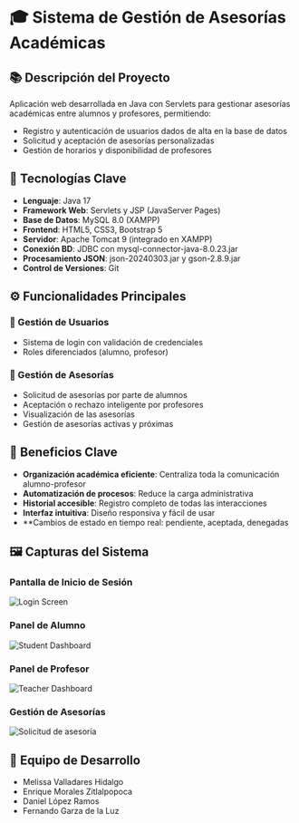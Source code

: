 # 🎓 Sistema de Gestión de Asesorías Académicas

## 📚 Descripción del Proyecto
Aplicación web desarrollada en Java con Servlets para gestionar asesorías académicas entre alumnos y profesores, permitiendo:

- Registro y autenticación de usuarios dados de alta en la base de datos
- Solicitud y aceptación de asesorías personalizadas
- Gestión de horarios y disponibilidad de profesores

## 🔧 Tecnologías Clave
- **Lenguaje**: Java 17
- **Framework Web**: Servlets y JSP (JavaServer Pages)
- **Base de Datos**: MySQL 8.0 (XAMPP)
- **Frontend**: HTML5, CSS3, Bootstrap 5
- **Servidor**: Apache Tomcat 9 (integrado en XAMPP)
- **Conexión BD**: JDBC con mysql-connector-java-8.0.23.jar
- **Procesamiento JSON**: json-20240303.jar y gson-2.8.9.jar
- **Control de Versiones**: Git


## ⚙️ Funcionalidades Principales

### 👤 Gestión de Usuarios
- Sistema de login con validación de credenciales
- Roles diferenciados (alumno, profesor)

### 📅 Gestión de Asesorías
- Solicitud de asesorías por parte de alumnos
- Aceptación o rechazo inteligente por profesores
- Visualización de las asesorías
- Gestión de asesorías activas y próximas

## 🎯 Beneficios Clave
- **Organización académica eficiente**: Centraliza toda la comunicación alumno-profesor
- **Automatización de procesos**: Reduce la carga administrativa
- **Historial accesible**: Registro completo de todas las interacciones
- **Interfaz intuitiva**: Diseño responsiva y fácil de usar
- **Cambios de estado en tiempo real: pendiente, aceptada, denegadas

## 🖼️ Capturas del Sistema

### Pantalla de Inicio de Sesión
![Login Screen](https://github.com/user-attachments/assets/a83208b8-a8b3-48b5-876e-ce9b04da2e9e)

### Panel de Alumno
![Student Dashboard](https://github.com/user-attachments/assets/4528a2e6-b1e7-444f-a1fd-b00c0fdeac3b)

### Panel de Profesor
![Teacher Dashboard](https://github.com/user-attachments/assets/8517f99d-42ab-4feb-8d55-2fd60d9a29d9)

### Gestión de Asesorías
![Solicitud de asesoría](https://github.com/user-attachments/assets/d01107f1-25e9-447c-adcb-33ae1ce6b040)

## 👥 Equipo de Desarrollo
- Melissa Valladares Hidalgo
- Enrique Morales Zitlalpopoca
- Daniel López Ramos
- Fernando Garza de la Luz
